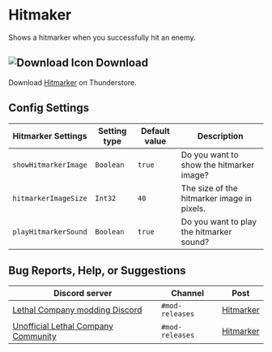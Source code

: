 # Hitmaker
Shows a hitmarker when you successfully hit an enemy.

## ![Download Icon](https://i.imgur.com/TpnrFSH.png) Download

Download [Hitmarker](https://thunderstore.io/c/lethal-company/p/Zehs/Hitmarker/) on Thunderstore.

## Config Settings
| Hitmarker Settings | Setting type | Default value | Description |
| ----------- | ----------- | ----------- | ----------- |
| `showHitmarkerImage` | `Boolean` | `true` | Do you want to show the hitmarker image? |
| `hitmarkerImageSize` | `Int32` | `40` | The size of the hitmarker image in pixels. |
| `playHitmarkerSound` | `Boolean` | `true` | Do you want to play the hitmarker sound? |

## Bug Reports, Help, or Suggestions
| Discord server | Channel | Post |
| ----------- | ----------- | ----------- |
| [Lethal Company modding Discord](https://discord.gg/XeyYqRdRGC) | `#mod-releases` | [Hitmarker](https://discord.com/channels/1168655651455639582/1206033890657959946) |
| [Unofficial Lethal Company Community](https://discord.gg/nYcQFEpXfU) | `#mod-releases` | [Hitmarker](https://discord.com/channels/1169792572382773318/1206034284226420796) |
